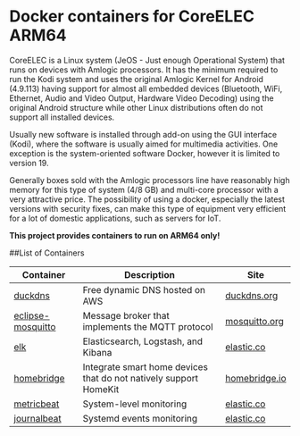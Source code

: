 # Docker containers for CoreELEC ARM64

CoreELEC is a Linux system (JeOS - Just enough Operational System) that runs on devices with Amlogic processors. It has the minimum required to run the Kodi system and uses the original Amlogic Kernel for Android (4.9.113) having support for almost all embedded devices (Bluetooth, WiFi, Ethernet, Audio and Video Output, Hardware Video Decoding) using the original Android structure while other Linux distributions often do not support all installed devices.

Usually new software is installed through add-on using the GUI interface (Kodi), where the software is usually aimed for multimedia activities. One exception is the system-oriented software Docker, however it is limited to version 19.

Generally boxes sold with the Amlogic processors line have reasonably high memory for this type of system (4/8 GB) and multi-core processor with a very attractive price. The possibility of using a docker, especially the latest versions with security fixes, can make this type of equipment very efficient for a lot of domestic applications, such as servers for IoT.

**This project provides containers to run on ARM64 only!**

##List of Containers

Container|Description|Site
---------|-----------|----
[duckdns](https://github.com/tamusiunas/coreelec-docker-containers/tree/main/duckdns)|Free dynamic DNS hosted on AWS| [duckdns.org](https://www.duckdns.org)
[eclipse-mosquitto](https://github.com/tamusiunas/coreelec-docker-containers/tree/main/eclipse-mosquitto)|Message broker that implements the MQTT protocol|[mosquitto.org](https://mosquitto.org)
[elk](https://github.com/tamusiunas/coreelec-docker-containers/tree/main/elk)|Elasticsearch, Logstash, and Kibana|[elastic.co](https://www.elastic.co/what-is/elk-stack)
[homebridge](https://github.com/tamusiunas/coreelec-docker-containers/tree/main/homebridge)|Integrate smart home devices that do not natively support HomeKit|[homebridge.io](https://homebridge.io)
[metricbeat](https://github.com/tamusiunas/coreelec-docker-containers/tree/main/metricbeat)|System-level monitoring|[elastic.co](https://www.elastic.co/beats/metricbeat)
[journalbeat](https://github.com/tamusiunas/coreelec-docker-containers/tree/main/journalbeat)|Systemd events monitoring|[elastic.co](https://www.elastic.co/guide/en/beats/journalbeat/current/journalbeat-overview.html)
